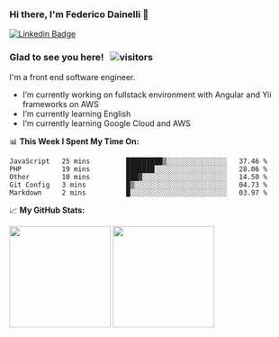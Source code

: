 ### Hi there, I'm Federico Dainelli 👋

<!--
**ruddenchaux/ruddenchaux** is a ✨ _special_ ✨ repository because its `README.md` (this file) appears on your GitHub profile.

Here are some ideas to get you started:

- 🔭 I’m currently working on ...
- 🌱 I’m currently learning ...
- 👯 I’m looking to collaborate on ...
- 🤔 I’m looking for help with ...
- 💬 Ask me about ...
- 📫 How to reach me: ...
- 😄 Pronouns: ...
- ⚡ Fun fact: ...
-->

[![Linkedin Badge](https://img.shields.io/badge/-LinkedIn-0e76a8?style=flat-square&logo=Linkedin&logoColor=white)](https://www.linkedin.com/in/federico-dainelli-ab35b996/)

### Glad to see you here! &nbsp; ![visitors](https://visitor-badge.glitch.me/badge?page_id=ruddenchaux.ruddenchaux)
I'm a front end software engineer. 

- I’m currently working on fullstack environment with Angular and Yii frameworks on AWS
- I’m currently learning English
- I’m currently learning Google Cloud and AWS

📊 **This Week I Spent My Time On:**
<!--START_SECTION:waka-->
```text
JavaScript   25 mins         █████████▒░░░░░░░░░░░░░░░   37.46 % 
PHP          19 mins         ███████░░░░░░░░░░░░░░░░░░   28.06 % 
Other        10 mins         ███▓░░░░░░░░░░░░░░░░░░░░░   14.50 % 
Git Config   3 mins          █▒░░░░░░░░░░░░░░░░░░░░░░░   04.73 % 
Markdown     2 mins          █░░░░░░░░░░░░░░░░░░░░░░░░   03.97 % 
```
<!--END_SECTION:waka-->


📈 **My GitHub Stats:**
<p>
  <img height="180em" src="https://github-readme-stats.vercel.app/api?username=ruddenchaux&show_icons=true&hide_border=true&count_private=true&include_all_commits=true&theme=dracula" />
  <img height="180em" src="https://github-readme-stats.vercel.app/api/top-langs?username=ruddenchaux&show_icons=true&layout=compact&hide_border=true&langs_count=5&theme=dracula"/>
</p>
